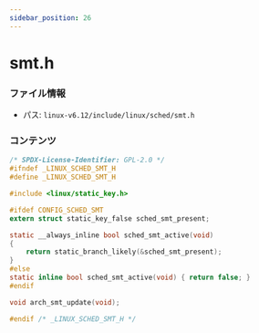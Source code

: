 ```yaml
---
sidebar_position: 26
---
```

# smt.h

### ファイル情報

- パス: `linux-v6.12/include/linux/sched/smt.h`

### コンテンツ

```h
/* SPDX-License-Identifier: GPL-2.0 */
#ifndef _LINUX_SCHED_SMT_H
#define _LINUX_SCHED_SMT_H

#include <linux/static_key.h>

#ifdef CONFIG_SCHED_SMT
extern struct static_key_false sched_smt_present;

static __always_inline bool sched_smt_active(void)
{
	return static_branch_likely(&sched_smt_present);
}
#else
static inline bool sched_smt_active(void) { return false; }
#endif

void arch_smt_update(void);

#endif /* _LINUX_SCHED_SMT_H */

```
